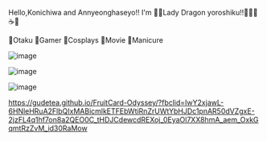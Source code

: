 Hello,Konichiwa and Annyeonghaseyo!! I'm 🌸🐲Lady Dragon yoroshiku!!🐉🌸😊 ☕🍵

🌸Otaku 🌸Gamer 🌸Cosplays 🌸Movie 🌸Manicure

![image](https://github.com/Yvonnelim99/Yvonnelim99/assets/135589634/7bc3fe7d-6815-4383-aa4f-bd70b5c26c58)

![image](https://github.com/Yvonnelim99/Yvonnelim99/assets/135589634/948e85bd-e140-471b-9125-cf4ae082e79b)

![image](https://github.com/Yvonnelim99/Yvonnelim99/assets/135589634/d9879fae-c120-4d98-bceb-0c4f3ef86f38)

https://gudetea.github.io/FruitCard-Odyssey/?fbclid=IwY2xjawL-6HNleHRuA2FlbQIxMABicmlkETFEbWtiRnZrUWtYbHJDc1pnAR50dVZgxE-2jzFL4q1hf7on8a2QEO0C_tHDJCdewcdREXoj_0EyaOl7XX8hmA_aem_OxkGqmtRzZvM_id30RaMow
